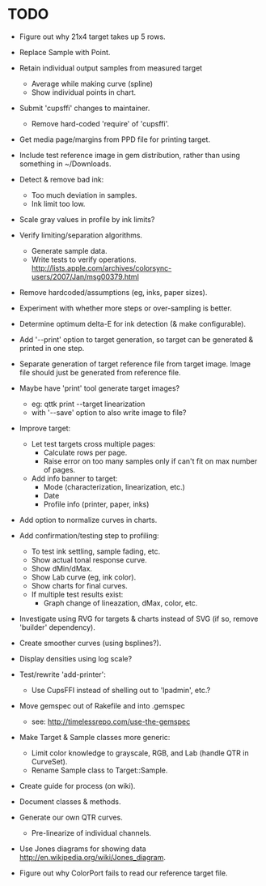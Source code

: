 # TODO

- Figure out why 21x4 target takes up 5 rows.

- Replace Sample with Point.

- Retain individual output samples from measured target
  - Average while making curve (spline)
  - Show individual points in chart.
  
- Submit 'cupsffi' changes to maintainer.
  - Remove hard-coded 'require' of 'cupsffi'.

- Get media page/margins from PPD file for printing target.

- Include test reference image in gem distribution, rather than using something in ~/Downloads.

- Detect & remove bad ink:
  - Too much deviation in samples.
  - Ink limit too low.

- Scale gray values in profile by ink limits?

- Verify limiting/separation algorithms.
  - Generate sample data.
  - Write tests to verify operations.
    http://lists.apple.com/archives/colorsync-users/2007/Jan/msg00379.html

- Remove hardcoded/assumptions (eg, inks, paper sizes).

- Experiment with whether more steps or over-sampling is better.

- Determine optimum delta-E for ink detection (& make configurable).

- Add '--print' option to target generation, so target can be generated & printed in one step.

- Separate generation of target reference file from target image.  Image file should just be generated from reference file.

- Maybe have 'print' tool generate target images?
  - eg: qttk print --target linearization
  - with '--save' option to also write image to file?

- Improve target:
  - Let test targets cross multiple pages:
    - Calculate rows per page.
    - Raise error on too many samples only if can't fit on max number of pages.
  - Add info banner to target:
    - Mode (characterization, linearization, etc.)
    - Date
    - Profile info (printer, paper, inks)

- Add option to normalize curves in charts.

- Add confirmation/testing step to profiling:
  - To test ink settling, sample fading, etc.
  - Show actual tonal response curve.
  - Show dMin/dMax.
  - Show Lab curve (eg, ink color).
  - Show charts for final curves.
  - If multiple test results exist:
    - Graph change of lineazation, dMax, color, etc.

- Investigate using RVG for targets & charts instead of SVG (if so, remove 'builder' dependency).

- Create smoother curves (using bsplines?).

- Display densities using log scale?

- Test/rewrite 'add-printer':
  - Use CupsFFI instead of shelling out to 'lpadmin', etc.?

- Move gemspec out of Rakefile and into .gemspec
  - see: http://timelessrepo.com/use-the-gemspec

- Make Target & Sample classes more generic:
  - Limit color knowledge to grayscale, RGB, and Lab (handle QTR in CurveSet).
  - Rename Sample class to Target::Sample.

- Create guide for process (on wiki).

- Document classes & methods.

- Generate our own QTR curves.
  - Pre-linearize of individual channels.

- Use Jones diagrams for showing data <http://en.wikipedia.org/wiki/Jones_diagram>.

- Figure out why ColorPort fails to read our reference target file.